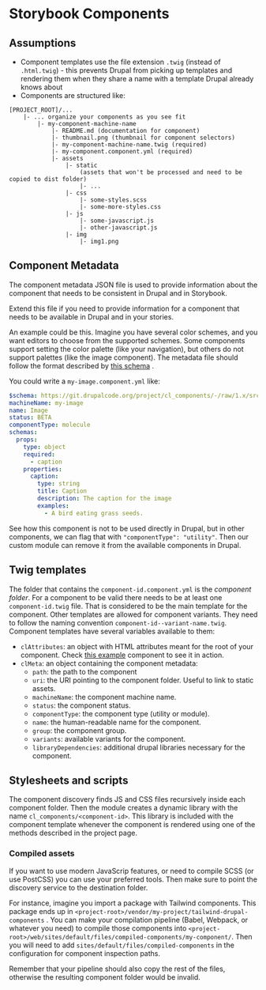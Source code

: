 # Storybook Components

## Assumptions

- Component templates use the file extension `.twig` (instead of `.html.twig`) -
  this prevents Drupal from picking up templates and rendering them when they
  share a name with a template Drupal already knows about
- Components are structured like:

```console
[PROJECT_ROOT]/...
    |- ... organize your components as you see fit
        |- my-component-machine-name
            |- README.md (documentation for component)
            |- thumbnail.png (thumbnail for component selectors)
            |- my-component-machine-name.twig (required)
            |- my-component.component.yml (required)
            |- assets
                |- static
                    (assets that won't be processed and need to be copied to dist folder)
                    |- ...
                |- css
                    |- some-styles.scss
                    |- some-more-styles.css
                |- js
                    |- some-javascript.js
                    |- other-javascript.js
                |- img
                    |- img1.png
```

## Component Metadata

The component metadata JSON file is used to provide information about the
component that needs to be consistent in Drupal and in Storybook.

Extend this file if you need to provide information for a component that needs
to be available in Drupal and in your stories.

An example could be this. Imagine you have several color schemes, and you want
editors to choose from the supported schemes. Some components support setting
the color palette (like your navigation), but others do not support palettes
(like the image component). The metadata file should follow the format described
by [this schema](https://git.drupalcode.org/project/cl_components/-/raw/1.x/src/metadata.schema.json)
.

You could write a `my-image.component.yml` like:

```yaml
$schema: https://git.drupalcode.org/project/cl_components/-/raw/1.x/src/metadata.schema.json
machineName: my-image
name: Image
status: BETA
componentType: molecule
schemas:
  props:
    type: object
    required:
      - caption
    properties:
      caption:
        type: string
        title: Caption
        description: The caption for the image
        examples:
          - A bird eating grass seeds.
```

See how this component is not to be used directly in Drupal, but in other
components, we can flag that with `"componentType": "utility"`. Then our custom
module can remove it from the available components in Drupal.

## Twig templates

The folder that contains the `component-id.component.yml` is the _component
folder_. For a component to be valid there needs to be at least
one `component-id.twig` file. That is considered to be the main template for the
component. Other templates are allowed for component variants. They need to
follow the naming convention `component-id--variant-name.twig`. Component
templates have several variables available to them:

- `clAttributes`: an object with HTML attributes meant for the root of your
  component.
  Check [this example](https://git.drupalcode.org/project/cl_components/-/blob/1.x/examples/components/my-button/my-button--primary.twig)
  component to see it in action.
- `clMeta`: an object containing the component metadata:
  - `path`: the path to the component
  - `uri`: the URI pointing to the component folder. Useful to link to static
    assets.
  - `machineName`: the component machine name.
  - `status`: the component status.
  - `componentType`: the component type (utility or module).
  - `name`: the human-readable name for the component.
  - `group`: the component group.
  - `variants`: available variants for the component.
  - `libraryDependencies`: additional drupal libraries necessary for the
    component.

## Stylesheets and scripts

The component discovery finds JS and CSS files recursively inside each component
folder. Then the module creates a dynamic library with the name
`cl_components/<component-id>`. This library is included with the component
template whenever the component is rendered using one of the methods described
in the project page.

### Compiled assets

If you want to use modern JavaScrip features, or need to compile SCSS (or use
PostCSS) you can use your preferred tools. Then make sure to point the discovery
service to the destination folder.

For instance, imagine you import a package with Tailwind components. This
package ends up in `<project-root>/vendor/my-project/tailwind-drupal-components`
. You can make your compilation pipeline (Babel, Webpack, or whatever you need)
to compile those components
into `<project-root>/web/sites/default/files/compiled-components/my-component/`.
Then you will need to add `sites/default/files/compiled-components` in the
configuration for component inspection paths.

Remember that your pipeline should also copy the rest of the files, otherwise
the resulting component folder would be invalid.
